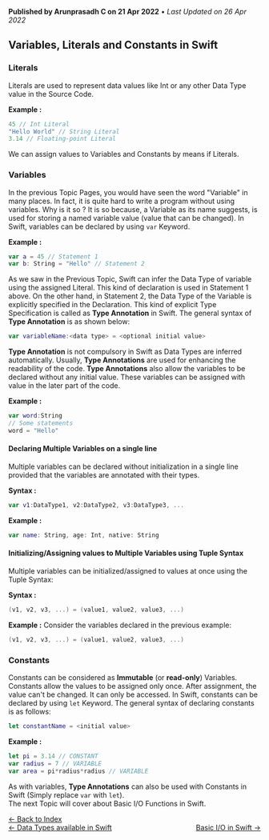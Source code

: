 **Published by Arunprasadh C on 21 Apr 2022** • *Last Updated on 26 Apr 2022*

## Variables, Literals and Constants in Swift
### Literals
Literals are used to represent data values like Int or any other Data Type value in the Source Code. 

**Example :**
```swift
45 // Int Literal
"Hello World" // String Literal
3.14 // Floating-point Literal
```
We can assign values to Variables and Constants by means if Literals.

### Variables
In the previous Topic Pages, you would have seen the word "Variable" in many places. In fact, it is quite hard to write a program without using variables. Why is it so ? It is so because, a Variable as its name suggests, is used for storing a named variable value (value that can be changed). In Swift, variables can be declared by using `var` Keyword. 

**Example :**
```swift
var a = 45 // Statement 1
var b: String = "Hello" // Statement 2
```
As we saw in the Previous Topic, Swift can infer the Data Type of variable using the assigned Literal. This kind of declaration is used in Statement 1 above. On the other hand, in Statement 2, the Data Type of the Variable is explicitly specified in the Declaration. This kind of explicit Type Specification is called as **Type Annotation** in Swift. The general syntax of **Type Annotation** is as shown below:
```swift
var variableName:<data type> = <optional initial value>
```
**Type Annotation** is not compulsory in Swift as Data Types are inferred automatically. Usually, **Type Annotations** are used for enhancing the readability of the code. **Type Annotations** also allow the variables to be declared without any initial value. These variables can be assigned with value in the later part of the code.

**Example :**
```swift
var word:String
// Some statements
word = "Hello"
```
#### Declaring Multiple Variables on a single line
Multiple variables can be declared without initialization in a single line provided that the variables are annotated with their types.

**Syntax :**
```swift
var v1:DataType1, v2:DataType2, v3:DataType3, ...
```
**Example :**
```swift
var name: String, age: Int, native: String
```
#### Initializing/Assigning values to Multiple Variables using Tuple Syntax
Multiple variables can be initialized/assigned to values at once using the Tuple Syntax:

**Syntax :**
```swift
(v1, v2, v3, ...) = (value1, value2, value3, ...)
```
**Example :**
Consider the variables declared in the previous example:
```swift
(v1, v2, v3, ...) = (value1, value2, value3, ...)
```
### Constants
Constants can be considered as **Immutable** (or **read-only**) Variables. Constants allow the values to be assigned only once. After assignment, the value can't be changed. It can only be accessed.  In Swift, constants can be declared by using `let` Keyword. The general syntax of declaring constants is as follows:
```swift
let constantName = <initial value>
```
**Example :**
```swift
let pi = 3.14 // CONSTANT
var radius = 7 // VARIABLE
var area = pi*radius*radius // VARIABLE
```
As with variables, **Type Annotations** can also be used with Constants in Swift (Simply replace `var` with `let`).
<br>
The next Topic will cover about Basic I/O Functions in Swift. 

<a href="https://techinessoverloaded.github.io/iOSAppDevBasics/index.html">&larr; Back to Index</a>
<br>
<span style="float: left">
<a href="https://techinessoverloaded.github.io/iOSAppDevBasics/datatypes.html">&larr; Data Types available in Swift</a>
</span>
<span style="float: right">
<a href="https://techinessoverloaded.github.io/iOSAppDevBasics/basicio.html">Basic I/O in Swift &rarr;</a>
</span>
